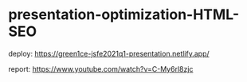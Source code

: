 # presentation-optimization-HTML-SEO
deploy: https://green1ce-jsfe2021q1-presentation.netlify.app/

report: https://www.youtube.com/watch?v=C-My6rl8zjc
